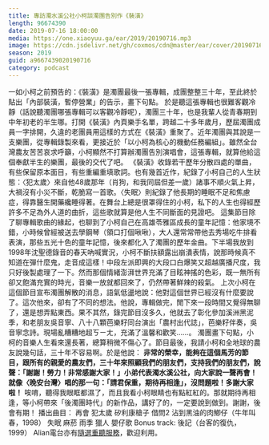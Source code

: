 ```yaml
---
title: 專訪濁水溪公社小柯談濁團告別作《裝潢》
length: 96674390
date: 2019-07-16 18:00:00
media: https://one.xiaoyuu.ga/ear/2019/20190716.mp3
image: https://cdn.jsdelivr.net/gh/coxmos/cdn@master/ear/cover/20190716.jpeg
season: 2019
guid: a9667439020190716
category: podcast
---
```


一如小柯之前預告的：《裝潢》是濁團最後一張專輯，成團整整三十年，至此終於貼出「內部裝潢，暫停營業」的告示，畫下句點。
於是聽這張專輯也很難客觀冷靜（話說聽濁團哪張專輯可以客觀冷靜呢），濁團三十年，也是我輩人從青春期到中年初老的半生哪。打開《裝潢》內頁樂手名單，跨越二十多年歲月，歷屆濁團成員一字排開，久違的老團員用這樣的方式在《裝潢》重聚了。近年濁團與其說是一支樂團，從專輯錄製來看，更接近於「以小柯為核心的機動任務編組」。雖然全台灣農友苦苦哀求呼籲，小柯顯然不打算辦濁團告別演唱會，這張專輯，就算他給這個奉獻半生的樂團，最後的交代了吧。
《裝潢》收錄若干歷年分散四處的單曲，有些保留原本面目，有些重編重填歌詞。也有幾首近作，紀錄了小柯自己的人生狀態：〈犯太歲〉來自他48歲那年（肖狗，和我同屆但差一歲）諸事不順火氣上昇，大禍沒有小災不斷，乾脆寫一首歌。〈失眠〉則紀錄了他長期的睡眠不足和焦慮症，得靠醫生開藥纔睡得著。在舞台上總是很罩得住的小柯，私下的人生也得經歷許多不足為外人道的曲折，這些歌就算是他人生不同斷面的見證吧。
這集節目除了聊專輯歌曲的緣起，也聊到了小柯自己在高雄苓雅區成長的童年記憶：他家境不錯，小時候曾經被送去學鋼琴（領口打個啾啾），大人還常常帶他去秀場吃牛排看表演，那些五光十色的童年記憶，後來都化入了濁團的歷年金曲。下半場我放到1998年沈聖德錄音的春天吶喊實況，小柯不斷扶額露出崩潰表情，說那時候真不知道在彈什麼鬼，走音成這樣！中段左派即興的大段口白爆笑又超越廣播尺度，我只好後製處理了一下。然而那個情緒澎湃世界充滿了目眩神搖的色彩，既一無所有卻又飽滿充實的時光，音樂一放就都回來了，仍然帶著鮮辣的殺氣。
上次小柯在這個節目宣布濁團解散的消息，語氣低盪地說：他對這個世界已經沒有什麼要說了。這次他來，卻有了不同的想法。他說，專輯做完，閒下來一段時間又覺得無聊了，還是想弄點東西。果不其然，錄完節目沒多久，他就去了彰化參加溪洲黑泥季，和老朋友吳音寧、八十八顆芭樂籽同台演出「農村出代誌」，芭樂籽伴奏，吳音寧念詩。現場亂糟糟地超ㄎㄧㄤ，充滿了溫馨和歡笑……。
濁團畫下句點，小柯的音樂人生看來還長著，總算稍微不傷心了。節目最後，我請小柯和全地球的農友說幾句話，三十年不容易啊。於是他說：
<strong>非常的榮幸，能夠在這個馬芳的節目，跟所有的親愛的農友們，三十年來照顧我們的朋友們，支持我們的朋友們，說聲：「謝謝！勞力！非常感謝大家！」小弟代表濁水溪公社，向大家說一聲再會！就像〈晚安台灣〉唱的那一句：「請君保重，期待再相逢」，沒問題啦！多謝大家啦！</strong>
唉唷，聽得我眼眶都濕了，而且我看小柯眼睛也有點紅紅的。那就期待再相逢，等小柯帶來「後濁團時代」的新作品，講好了的，一定要說到做到。謝謝，後會有期！
播出曲目：
再會
犯太歲
矽利康槍子
借問2
沾到黑油的肉鯽仔（牛年叫春，1998）
失眠
麻菸
雨季
獵人
嬰仔歌
Bonus track: 後記（台客的復仇，1999）
Alian電台亦有<a href="http://alian963.ipcf.org.tw/programs_view.php">隨選重聽服務</a>，歡迎利用。

